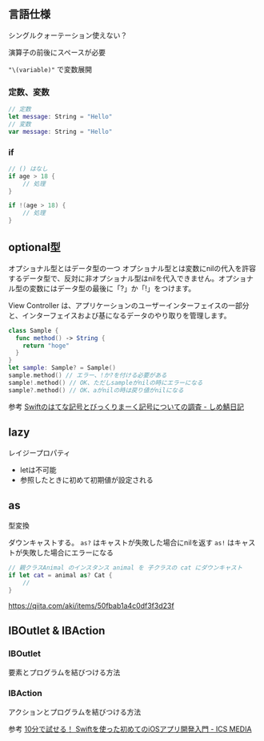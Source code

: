 ## 言語仕様
シングルクォーテーション使えない？

演算子の前後にスペースが必要

`"\(variable)"` で変数展開


### 定数、変数
```swift
// 定数
let message: String = "Hello"
// 変数
var message: String = "Hello"
```

### if
```swift
// () はなし
if age > 18 {
    // 処理
}

if !(age > 18) {
    // 処理
}
```


## optional型
オプショナル型とはデータ型の一つ
オプショナル型とは変数にnilの代入を許容するデータ型で、反対に非オプショナル型はnilを代入できません。オプショナル型の変数にはデータ型の最後に「?」か「!」をつけます。

View Controller は、アプリケーションのユーザーインターフェイスの一部分と、インターフェイスおよび基になるデータのやり取りを管理します。

```swift
class Sample {
  func method() -> String {
    return "hoge"
  }
}
let sample: Sample? = Sample()
sample.method() // エラー、!か?を付ける必要がある
sample!.method() // OK、ただしsampleがnilの時にエラーになる
sample?.method() // OK、aがnilの時は戻り値がnilになる
```

参考
[Swiftのはてな記号とびっくりまーく記号についての調査 - しめ鯖日記](http://www.cl9.info/entry/2015/05/19/011734)


## lazy
レイジープロパティ

- letは不可能
- 参照したときに初めて初期値が設定される


## as
型変換

ダウンキャストする。
`as?` はキャストが失敗した場合にnilを返す
`as!` はキャストが失敗した場合にエラーになる

```swift
// 親クラスAnimal のインスタンス animal を 子クラスの cat にダウンキャスト
if let cat = animal as? Cat {
    // 
}
```

https://qiita.com/aki/items/50fbab1a4c0df3f3d23f


## IBOutlet & IBAction
### IBOutlet
要素とプログラムを結びつける方法

### IBAction
アクションとプログラムを結びつける方法

参考
[10分で試せる！ Swiftを使った初めてのiOSアプリ開発入門 - ICS MEDIA](https://ics.media/entry/6439/2)
